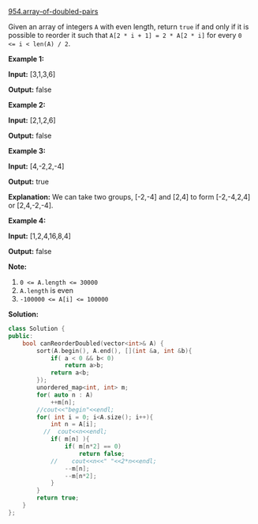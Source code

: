 [954.array-of-doubled-pairs](https://leetcode.com/problems/array-of-doubled-pairs/)  

Given an array of integers `A` with even length, return `true` if and only if it is possible to reorder it such that `A[2 * i + 1] = 2 * A[2 * i]` for every `0 <= i < len(A) / 2`.

**Example 1:**

  
**Input:** \[3,1,3,6\]
  
**Output:** false
  

**Example 2:**

  
**Input:** \[2,1,2,6\]
  
**Output:** false
  

**Example 3:**

  
**Input:** \[4,-2,2,-4\]
  
**Output:** true
  
**Explanation:** We can take two groups, \[-2,-4\] and \[2,4\] to form \[-2,-4,2,4\] or \[2,4,-2,-4\].
  

**Example 4:**

  
**Input:** \[1,2,4,16,8,4\]
  
**Output:** false
  

**Note:**

1.  `0 <= A.length <= 30000`
2.  `A.length` is even
3.  `-100000 <= A[i] <= 100000`  



**Solution:**  

```cpp
class Solution {
public:
    bool canReorderDoubled(vector<int>& A) {
        sort(A.begin(), A.end(), [](int &a, int &b){
            if( a < 0 && b< 0)
                return a>b;
            return a<b;
        });
        unordered_map<int, int> m;
        for( auto n : A)
            ++m[n];
        //cout<<"begin"<<endl;
        for( int i = 0; i<A.size(); i++){
            int n = A[i];
          //  cout<<n<<endl;
            if( m[n] ){
                if( m[n*2] == 0)
                    return false;
            //    cout<<n<<" "<<2*n<<endl;
                --m[n];
                --m[n*2];
            }
        }
        return true;
    }
};
```
      